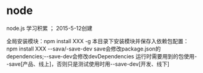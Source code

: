 # node
node.js 学习积累 ； 2015-5-12创建


全局安装模块：npm install XXX -g
本目录下安装模块并保存入依赖包配置：npm install XXX --sava/-save-dev  save会修改package.json的dependencies;--save-dev会修改devDependencies
运行时需要用到的包使用--save[产品、线上]，否则只是测试使用时用--save-dev[开发、线下]